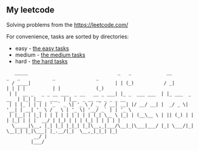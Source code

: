 ## My leetcode ##
Solving problems from the https://leetcode.com/

For convenience, tasks are sorted by directories:
* easy - [the easy tasks](/easy)
* medium - [the medium tasks](/medium)
* hard - [the hard tasks](/hard)


```
   _____                                 _   _             __             _   _            _               _       
  / ____|                               | | (_)           / _|           | | | |          | |             (_)      
 | |  __ _   _ _ __ ___  _ __   __ _ ___| |_ _  ___ ___  | |_ ___  _ __  | |_| |__   ___  | |__  _ __ __ _ _ _ __  
 | | |_ | | | | '_ ` _ \| '_ \ / _` / __| __| |/ __/ __| |  _/ _ \| '__| | __| '_ \ / _ \ | '_ \| '__/ _` | | '_ \ 
 | |__| | |_| | | | | | | | | | (_| \__ \ |_| | (__\__ \ | || (_) | |    | |_| | | |  __/ | |_) | | | (_| | | | | |
  \_____|\__, |_| |_| |_|_| |_|\__,_|___/\__|_|\___|___/ |_| \___/|_|     \__|_| |_|\___| |_.__/|_|  \__,_|_|_| |_|
          __/ |                                                                                                    
         |___/                                                                                                     
```